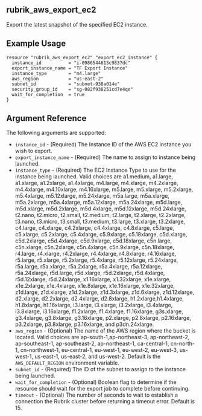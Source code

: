 ## rubrik_aws_export_ec2

Export the latest snapshot of the specified EC2 instance.

## Example Usage

```hcl
resource "rubrik_aws_export_ec2" "export_ec2_instance" {
  instance_id          = "i-0986544613c9837dc"
  export_instance_name = "TF Export Instance"
  instance_type        = "m4.large"
  aws_region           = "us-east-2"
  subnet_id            = "subnet-938a014e"
  security_group_id    = "sg-082f938251cd7e4qe"
  wait_for_completion  = true
}
```

## Argument Reference

The following arguments are supported:

* `instance_id` - (Required) The Instance ID of the AWS EC2 instance you wish to export.
* `export_instance_name` - (Required) The name to assign to instance being launched.
* `instance_type` - (Required) The EC2 Instance Type to use for the instance being launched. Valid choices are a1.medium, a1.large, a1.xlarge, a1.2xlarge, a1.4xlarge, m4.large, m4.xlarge, m4.2xlarge, m4.4xlarge, m4.10xlarge, m4.16xlarge, m5.large, m5.xlarge, m5.2xlarge, m5.4xlarge, m5.12xlarge, m5.24xlarge,  m5a.large, 
m5a.xlarge, m5a.2xlarge, m5a.4xlarge, m5a.12xlarge, m5a.24xlarge, m5d.large, m5d.xlarge, m5d.2xlarge, m5d.4xlarge, m5d.12xlarge, m5d.24xlarge, t2.nano, t2.micro, t2.small, t2.medium, t2.large, t2.xlarge, t2.2xlarge, t3.nano, t3.micro, t3.small, t3.medium, t3.large, t3.xlarge, t3.2xlarge, c4.large, c4.xlarge, c4.2xlarge, 
c4.4xlarge, c4.8xlarge, c5.large, c5.xlarge, c5.2xlarge, c5.4xlarge, c5.9xlarge, c5.18xlarge, c5d.xlarge, c5d.2xlarge, c5d.4xlarge, c5d.9xlarge, c5d.18xlarge, c5n.large, c5n.xlarge, c5n.2xlarge, c5n.4xlarge, c5n.9xlarge, c5n.18xlarge, r4.large, r4.xlarge, r4.2xlarge, r4.4xlarge, r4.8xlarge, r4.16xlarge, r5.large, r5.xlarge, 
r5.2xlarge, r5.4xlarge, r5.12xlarge, r5.24xlarge, r5a.large, r5a.xlarge, r5a.2xlarge, r5a.4xlarge, r5a.12xlarge, r5a.24xlarge, r5d.large, r5d.xlarge, r5d.2xlarge, r5d.4xlarge, r5d.12xlarge, r5d.24xlarge, x1.16xlarge, x1.32xlarge, x1e.xlarge, x1e.2xlarge, x1e.4xlarge, x1e.8xlarge, x1e.16xlarge, x1e.32xlarge, z1d.large, z1d.xlarge, z1d.2xlarge, z1d.3xlarge, z1d.6xlarge, z1d.12xlarge, d2.xlarge, d2.2xlarge, d2.4xlarge, d2.8xlarge, h1.2xlarge,h1.4xlarge,  h1.8xlarge, h1.16xlarge, i3.large, i3.xlarge, i3.2xlarge, i3.4xlarge, i3.8xlarge, i3.16xlarge, f1.2xlarge, f1.4xlarge, f1.16xlarge, g3s.xlarge, g3.4xlarge, g3.8xlarge, g3.16xlarge, p2.xlarge, p2.8xlarge, p2.16xlarge, p3.2xlarge, p3.8xlarge, p3.16xlarge, and p3dn.24xlarge.
* `aws_region` - (Optional) The name of the AWS region where the bucket is located. Valid choices are ap-south-1,ap-northeast-3, ap-northeast-2, ap-southeast-1, ap-southeast-2, ap-northeast-1, ca-central-1, cn-north-1, cn-northwest-1, eu-central-1, eu-west-1, eu-west-2, eu-west-3, us-west-1, us-east-1, us-east-2, and us-west-2. Default is the `AWS_DEFAULT_REGION` environment variable.
* `subnet_id` - (Required) The ID of the subnet to assign to the instance being launched.
* `wait_for_completion` - (Optional) Boolean flag to determine if the resource should wait for the export job to complete before continuing. 
* `timeout` - (Optional) The number of seconds to wait to establish a connection the Rubrik cluster before returning a timeout error. Default is 15.

